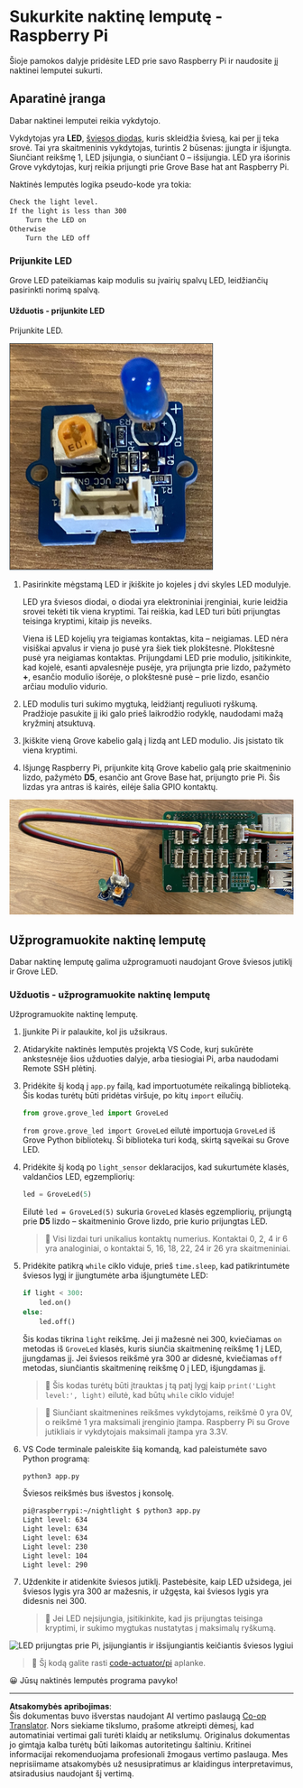 <!--
CO_OP_TRANSLATOR_METADATA:
{
  "original_hash": "4db8a3879a53490513571df2f6cf7641",
  "translation_date": "2025-08-28T20:08:20+00:00",
  "source_file": "1-getting-started/lessons/3-sensors-and-actuators/pi-actuator.md",
  "language_code": "lt"
}
-->
# Sukurkite naktinę lemputę - Raspberry Pi

Šioje pamokos dalyje pridėsite LED prie savo Raspberry Pi ir naudosite jį naktinei lemputei sukurti.

## Aparatinė įranga

Dabar naktinei lemputei reikia vykdytojo.

Vykdytojas yra **LED**, [šviesos diodas](https://wikipedia.org/wiki/Light-emitting_diode), kuris skleidžia šviesą, kai per jį teka srovė. Tai yra skaitmeninis vykdytojas, turintis 2 būsenas: įjungta ir išjungta. Siunčiant reikšmę 1, LED įsijungia, o siunčiant 0 – išsijungia. LED yra išorinis Grove vykdytojas, kurį reikia prijungti prie Grove Base hat ant Raspberry Pi.

Naktinės lemputės logika pseudo-kode yra tokia:

```output
Check the light level.
If the light is less than 300
    Turn the LED on
Otherwise
    Turn the LED off
```

### Prijunkite LED

Grove LED pateikiamas kaip modulis su įvairių spalvų LED, leidžiančių pasirinkti norimą spalvą.

#### Užduotis - prijunkite LED

Prijunkite LED.

![Grove LED](../../../../../translated_images/grove-led.6c853be93f473cf2c439cfc74bb1064732b22251a83cedf66e62f783f9cc1a79.lt.png)

1. Pasirinkite mėgstamą LED ir įkiškite jo kojeles į dvi skyles LED modulyje.

    LED yra šviesos diodai, o diodai yra elektroniniai įrenginiai, kurie leidžia srovei tekėti tik viena kryptimi. Tai reiškia, kad LED turi būti prijungtas teisinga kryptimi, kitaip jis neveiks.

    Viena iš LED kojelių yra teigiamas kontaktas, kita – neigiamas. LED nėra visiškai apvalus ir viena jo pusė yra šiek tiek plokštesnė. Plokštesnė pusė yra neigiamas kontaktas. Prijungdami LED prie modulio, įsitikinkite, kad kojelė, esanti apvalesnėje pusėje, yra prijungta prie lizdo, pažymėto **+**, esančio modulio išorėje, o plokštesnė pusė – prie lizdo, esančio arčiau modulio vidurio.

1. LED modulis turi sukimo mygtuką, leidžiantį reguliuoti ryškumą. Pradžioje pasukite jį iki galo prieš laikrodžio rodyklę, naudodami mažą kryžminį atsuktuvą.

1. Įkiškite vieną Grove kabelio galą į lizdą ant LED modulio. Jis įsistato tik viena kryptimi.

1. Išjungę Raspberry Pi, prijunkite kitą Grove kabelio galą prie skaitmeninio lizdo, pažymėto **D5**, esančio ant Grove Base hat, prijungto prie Pi. Šis lizdas yra antras iš kairės, eilėje šalia GPIO kontaktų.

![Grove LED prijungtas prie lizdo D5](../../../../../translated_images/pi-led.97f1d474981dc35d1c7996c7b17de355d3d0a6bc9606d79fa5f89df933415122.lt.png)

## Užprogramuokite naktinę lemputę

Dabar naktinę lemputę galima užprogramuoti naudojant Grove šviesos jutiklį ir Grove LED.

### Užduotis - užprogramuokite naktinę lemputę

Užprogramuokite naktinę lemputę.

1. Įjunkite Pi ir palaukite, kol jis užsikraus.

1. Atidarykite naktinės lemputės projektą VS Code, kurį sukūrėte ankstesnėje šios užduoties dalyje, arba tiesiogiai Pi, arba naudodami Remote SSH plėtinį.

1. Pridėkite šį kodą į `app.py` failą, kad importuotumėte reikalingą biblioteką. Šis kodas turėtų būti pridėtas viršuje, po kitų `import` eilučių.

    ```python
    from grove.grove_led import GroveLed
    ```

    `from grove.grove_led import GroveLed` eilutė importuoja `GroveLed` iš Grove Python bibliotekų. Ši biblioteka turi kodą, skirtą sąveikai su Grove LED.

1. Pridėkite šį kodą po `light_sensor` deklaracijos, kad sukurtumėte klasės, valdančios LED, egzempliorių:

    ```python
    led = GroveLed(5)
    ```

    Eilutė `led = GroveLed(5)` sukuria `GroveLed` klasės egzempliorių, prijungtą prie **D5** lizdo – skaitmeninio Grove lizdo, prie kurio prijungtas LED.

    > 💁 Visi lizdai turi unikalius kontaktų numerius. Kontaktai 0, 2, 4 ir 6 yra analoginiai, o kontaktai 5, 16, 18, 22, 24 ir 26 yra skaitmeniniai.

1. Pridėkite patikrą `while` ciklo viduje, prieš `time.sleep`, kad patikrintumėte šviesos lygį ir įjungtumėte arba išjungtumėte LED:

    ```python
    if light < 300:
        led.on()
    else:
        led.off()
    ```

    Šis kodas tikrina `light` reikšmę. Jei ji mažesnė nei 300, kviečiamas `on` metodas iš `GroveLed` klasės, kuris siunčia skaitmeninę reikšmę 1 į LED, įjungdamas jį. Jei šviesos reikšmė yra 300 ar didesnė, kviečiamas `off` metodas, siunčiantis skaitmeninę reikšmę 0 į LED, išjungdamas jį.

    > 💁 Šis kodas turėtų būti įtrauktas į tą patį lygį kaip `print('Light level:', light)` eilutė, kad būtų `while` ciklo viduje!

    > 💁 Siunčiant skaitmenines reikšmes vykdytojams, reikšmė 0 yra 0V, o reikšmė 1 yra maksimali įrenginio įtampa. Raspberry Pi su Grove jutikliais ir vykdytojais maksimali įtampa yra 3.3V.

1. VS Code terminale paleiskite šią komandą, kad paleistumėte savo Python programą:

    ```sh
    python3 app.py
    ```

    Šviesos reikšmės bus išvestos į konsolę.

    ```output
    pi@raspberrypi:~/nightlight $ python3 app.py 
    Light level: 634
    Light level: 634
    Light level: 634
    Light level: 230
    Light level: 104
    Light level: 290
    ```

1. Uždenkite ir atidenkite šviesos jutiklį. Pastebėsite, kaip LED užsidega, jei šviesos lygis yra 300 ar mažesnis, ir užgęsta, kai šviesos lygis yra didesnis nei 300.

    > 💁 Jei LED neįsijungia, įsitikinkite, kad jis prijungtas teisinga kryptimi, ir sukimo mygtukas nustatytas į maksimalų ryškumą.

![LED prijungtas prie Pi, įsijungiantis ir išsijungiantis keičiantis šviesos lygiui](../../../../../images/pi-running-assignment-1-1.gif)

> 💁 Šį kodą galite rasti [code-actuator/pi](../../../../../1-getting-started/lessons/3-sensors-and-actuators/code-actuator/pi) aplanke.

😀 Jūsų naktinės lemputės programa pavyko!

---

**Atsakomybės apribojimas**:  
Šis dokumentas buvo išverstas naudojant AI vertimo paslaugą [Co-op Translator](https://github.com/Azure/co-op-translator). Nors siekiame tikslumo, prašome atkreipti dėmesį, kad automatiniai vertimai gali turėti klaidų ar netikslumų. Originalus dokumentas jo gimtąja kalba turėtų būti laikomas autoritetingu šaltiniu. Kritinei informacijai rekomenduojama profesionali žmogaus vertimo paslauga. Mes neprisiimame atsakomybės už nesusipratimus ar klaidingus interpretavimus, atsiradusius naudojant šį vertimą.